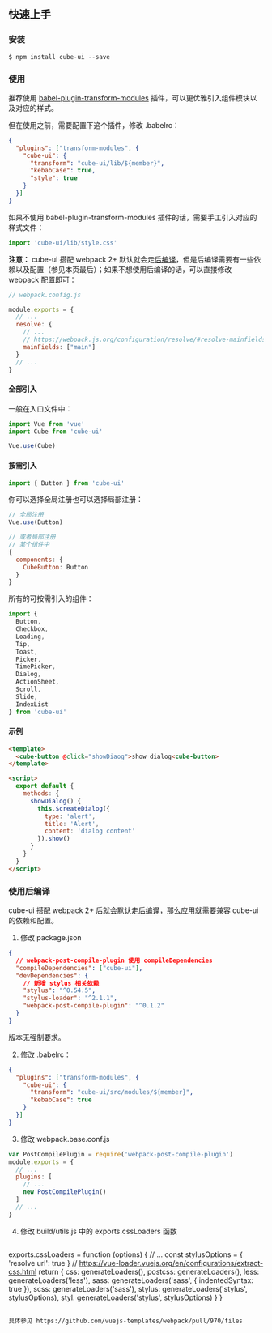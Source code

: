 ## 快速上手

### 安装

```shell
$ npm install cube-ui --save
```

### 使用

推荐使用 [babel-plugin-transform-modules](https://www.npmjs.com/package/babel-plugin-transform-modules) 插件，可以更优雅引入组件模块以及对应的样式。

但在使用之前，需要配置下这个插件，修改 .babelrc：

```json
{
  "plugins": ["transform-modules", {
    "cube-ui": {
      "transform": "cube-ui/lib/${member}",
      "kebabCase": true,
      "style": true
    }
  }]
}
```

如果不使用 babel-plugin-transform-modules 插件的话，需要手工引入对应的样式文件：

```js
import 'cube-ui/lib/style.css'
```

**注意：** cube-ui 搭配 webpack 2+ 默认就会走[后编译](#/zh-CN/docs/post-compile)，但是后编译需要有一些依赖以及配置（参见本页最后）；如果不想使用后编译的话，可以直接修改 webpack 配置即可：

```js
// webpack.config.js

module.exports = {
  // ...
  resolve: {
    // ...
    // https://webpack.js.org/configuration/resolve/#resolve-mainfields
    mainFields: ["main"]
  }
  // ...
}
```

#### 全部引入

一般在入口文件中：

```javascript
import Vue from 'vue'
import Cube from 'cube-ui'

Vue.use(Cube)
```

#### 按需引入

```javascript
import { Button } from 'cube-ui'
```

你可以选择全局注册也可以选择局部注册：

```js
// 全局注册
Vue.use(Button)

// 或者局部注册
// 某个组件中
{
  components: {
    CubeButton: Button
  }
}
```

所有的可按需引入的组件：

```js
import {
  Button,
  Checkbox,
  Loading,
  Tip,
  Toast,
  Picker,
  TimePicker,
  Dialog,
  ActionSheet,
  Scroll,
  Slide,
  IndexList
} from 'cube-ui'
```

#### 示例

```html
<template>
  <cube-button @click="showDiaog">show dialog<cube-button>
</template>

<script>
  export default {
    methods: {
      showDialog() {
        this.$createDialog({
          type: 'alert',
          title: 'Alert',
          content: 'dialog content'
        }).show()
      }
    }
  }
</script>
```

### 使用后编译

cube-ui 搭配 webpack 2+ 后就会默认走[后编译](#/zh-CN/docs/post-compile)，那么应用就需要兼容 cube-ui 的依赖和配置。

1. 修改 package.json

  ```json
  {
    // webpack-post-compile-plugin 使用 compileDependencies
    "compileDependencies": ["cube-ui"],
    "devDependencies": {
      // 新增 stylus 相关依赖
      "stylus": "^0.54.5",
      "stylus-loader": "^2.1.1",
      "webpack-post-compile-plugin": "^0.1.2"
    }
  }
  ```
  版本无强制要求。

2. 修改 .babelrc：

  ```json
  {
    "plugins": ["transform-modules", {
      "cube-ui": {
        "transform": "cube-ui/src/modules/${member}",
        "kebabCase": true
      }
    }]
  }
  ```

3. 修改 webpack.base.conf.js

  ```js
  var PostCompilePlugin = require('webpack-post-compile-plugin')
  module.exports = {
    // ...
    plugins: [
      // ...
      new PostCompilePlugin()
    ]
    // ...
  }
  ```

4. 修改 build/utils.js 中的 exports.cssLoaders 函数

  ```js

  ```
  exports.cssLoaders = function (options) {
    // ...
    const stylusOptions = {
      'resolve url': true
    }
    // https://vue-loader.vuejs.org/en/configurations/extract-css.html
    return {
      css: generateLoaders(),
      postcss: generateLoaders(),
      less: generateLoaders('less'),
      sass: generateLoaders('sass', { indentedSyntax: true }),
      scss: generateLoaders('sass'),
      stylus: generateLoaders('stylus', stylusOptions),
      styl: generateLoaders('stylus', stylusOptions)
    }
  }
  ```

  具体参见 https://github.com/vuejs-templates/webpack/pull/970/files
